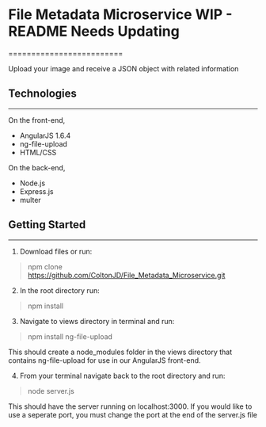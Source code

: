 # File Metadata Microservice WIP - README Needs Updating
=========================

Upload your image and receive a JSON object with related information


## Technologies
------------

On the front-end,
- AngularJS 1.6.4
- ng-file-upload
- HTML/CSS

On the back-end,
- Node.js
- Express.js
- multer

## Getting Started
-------------------
1. Download files or run: 

> npm clone https://github.com/ColtonJD/File_Metadata_Microservice.git

2. In the root directory run: 

>npm install 

3. Navigate to views directory in terminal and run:

>npm install ng-file-upload

This should create a node_modules folder in the views directory that contains ng-file-upload for use in our AngularJS front-end. 

4. From your terminal navigate back to the root directory and run:

> node server.js

This should have the server running on localhost:3000. If you would like to use a seperate port, you must change the port at the end of the server.js file